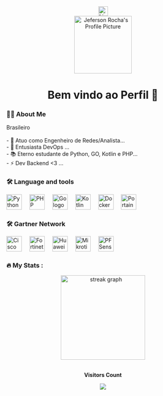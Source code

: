<div align="center">
  <a href="https://www.linkedin.com/in/jeferson-rocha-1b494b1b5" target="_blank">
    <img src="https://img.shields.io/static/v1?message=LinkedIn&logo=linkedin&label=&color=0077B5&logoColor=white&labelColor=&style=for-the-badge" height="25" alt="LinkedIn logo" />
  </a>
</div>

<div align="center">
  <img src="https://github.com/jefersonrocha-py.png" height="150" alt="Jeferson Rocha's Profile Picture" />
</div>

<h1 align="center">Bem vindo ao Perfil 👋</h1>

<h3 align="left">👩‍💻 About Me</h3>

<p align="left">
  Brasileiro<br><br>
  - 🔭  Atuo como Engenheiro de Redes/Analista...<br> 
  - 🐋  Entusiasta DevOps ...<br>
  - 📚  Eterno estudante de Python, GO, Kotlin e PHP...<br>
  - ⚡ Dev Backend <3 ...
</p>

<h3 align="left">🛠 Language and tools</h3>

<div align="left">
  <img src="https://cdn.jsdelivr.net/gh/devicons/devicon/icons/python/python-original.svg" height="40" alt="Python logo" />
  <img width="12" />
  <img src="https://cdn.jsdelivr.net/gh/devicons/devicon/icons/php/php-original.svg" height="40" alt="PHP logo" />
  <img width="12" />
  <img src="https://cdn.jsdelivr.net/gh/devicons/devicon/icons/go/go-original-wordmark.svg" height="40" alt="Go logo" />
  <img width="12" />
  <img src="https://cdn.jsdelivr.net/gh/devicons/devicon/icons/kotlin/kotlin-original.svg" height="40" alt="Kotlin logo" />
  <img width="12" />
  <img src="https://cdn.jsdelivr.net/gh/devicons/devicon/icons/docker/docker-plain-wordmark.svg" height="40" alt="Docker logo" />
  <img width="12" />
  <img src="https://cdn.jsdelivr.net/gh/devicons/devicon/icons/portainer/portainer-original.svg" height="40" alt="Portainer logo" />
</div>

<h3 align="left">🛠 Gartner Network</h3>

<div align="left">
  <img src="https://upload.wikimedia.org/wikipedia/commons/0/08/Cisco_logo_blue_2016.svg" height="40" alt="Cisco logo" />
  <img width="12" />
  <img src="https://upload.wikimedia.org/wikipedia/commons/3/3e/Fortinet_Logo.png" height="40" alt="Fortinet logo" />
  <img width="12" />
  <img src="https://upload.wikimedia.org/wikipedia/commons/f/fa/Huawei_logo_icon_170010.png" height="40" alt="Huawei logo" />  
  <img width="12" />
  <img src="https://upload.wikimedia.org/wikipedia/commons/8/80/MikroTik_Logo_%282022%29.svg" height="40" alt="Mikrotik logo" />  
  <img width="12" />
  <img src="https://upload.wikimedia.org/wikipedia/commons/b/b9/PfSense_logo.png" height="40" alt="PFSense logo" />  
</div>

<h3 align="left">🔥 My Stats :</h3>

<div align="center">
  <img src="https://streak-stats.demolab.com?user=jefersonrocha-py&locale=en&mode=daily&theme=dark&hide_border=false&border_radius=5&order=3" height="220" alt="streak graph" />
</div>

<div align="center">
<br><p align="centre"><b>Visitors Count</b></p>  
<p align="center"><img align="center" src="https://profile-counter.glitch.me/{jefersonrocha-py}/count.svg" /></p> 
<br></div>
